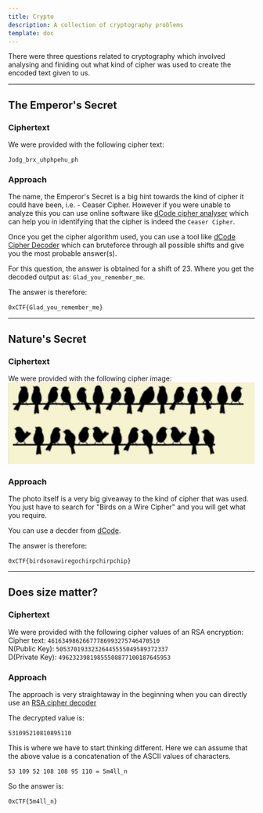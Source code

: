 ```yaml
---
title: Crypto
description: A collection of cryptography problems
template: doc
---
```


There were three questions related to cryptography which involved analysing and finiding out what kind of cipher was used to create the encoded text given to us.

---
## The Emperor's Secret

### Ciphertext
We were provided with the following cipher text:
```
Jodg_brx_uhphpehu_ph
```

### Approach
The name, the Emperor's Secret is a big hint towards the kind of cipher it could have been, i.e. - Ceaser Cipher. However if you were unable to analyze this you can use online software like [dCode cipher analyser](https://www.dcode.fr/cipher-identifier) which can help you in identifying that the cipher is indeed the `Ceaser Cipher`.

Once you get the cipher algorithm used, you can use a tool like [dCode Cipher Decoder](https://www.dcode.fr/caesar-cipher) which can bruteforce through all possible shifts and give you the most probable answer(s).

For this question, the answer is obtained for a shift of 23. Where you get the decoded output as: `Glad_you_remember_me`.

The answer is therefore:
```
0xCTF{Glad_you_remember_me}
```

---
## Nature's Secret

### Ciphertext
We were provided with the following cipher image:
![birds](../../../assets/birds.jpeg)

### Approach
The photo itself is a very big giveaway to the kind of cipher that was used. You just have to search for "Birds on a Wire Cipher" and you will get what you require.

You can use a decder from [dCode](https://www.dcode.fr/birds-on-a-wire-cipher).

The answer is therefore:
```
0xCTF{birdsonawiregochirpchirpchip}
```

---
## Does size matter?

### Ciphertext
We were provided with the following cipher values of an RSA encryption:
Cipher text: `46163498626677786993275746470510`\
N(Public Key): `50537019332326445555049589372337`\
D(Private Key): `49623239819855508877100187645953`

### Approach
The approach is very straightaway in the beginning when you can directly use an [RSA cipher decoder](https://www.dcode.fr/rsa-cipher)

The decrypted value is:
```
531095210810895110
```
This is where we have to start thinking different. Here we can assume that the above value is a concatenation of the ASCII values of characters.

```
53 109 52 108 108 95 110 = 5m4ll_n
```

So the answer is:
```
0xCTF{5m4ll_n}
```